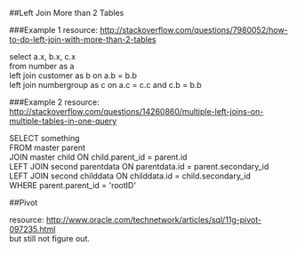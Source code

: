 ##Left Join More than 2 Tables

###Example 1
resource: http://stackoverflow.com/questions/7980052/how-to-do-left-join-with-more-than-2-tables

select a.x, b.x, c.x   
from number as a  
left join customer as b on a.b = b.b  
left join numbergroup as c on a.c = c.c and c.b = b.b  



###Example 2
resource: http://stackoverflow.com/questions/14260860/multiple-left-joins-on-multiple-tables-in-one-query  

SELECT something  
FROM   master      parent  
JOIN   master      child ON child.parent_id = parent.id  
LEFT   JOIN second parentdata ON parentdata.id = parent.secondary_id  
LEFT   JOIN second childdata ON childdata.id = child.secondary_id  
WHERE  parent.parent_id = 'rootID'  

##Pivot

resource: http://www.oracle.com/technetwork/articles/sql/11g-pivot-097235.html  
but still not figure out. 